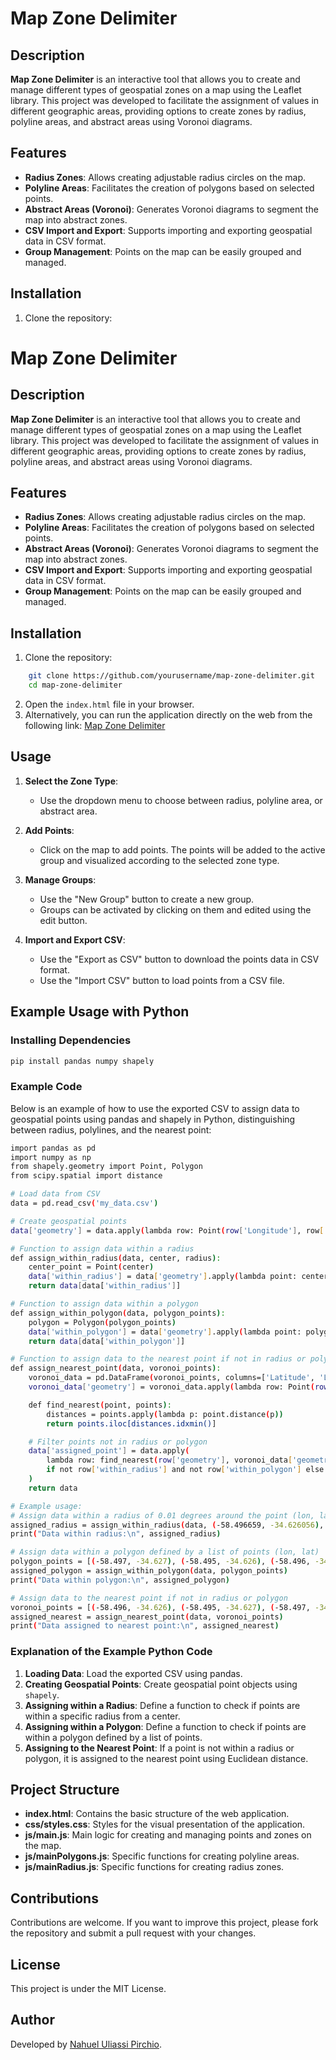 # Map Zone Delimiter

## Description
**Map Zone Delimiter** is an interactive tool that allows you to create and manage different types of geospatial zones on a map using the Leaflet library. This project was developed to facilitate the assignment of values in different geographic areas, providing options to create zones by radius, polyline areas, and abstract areas using Voronoi diagrams.

## Features
- **Radius Zones**: Allows creating adjustable radius circles on the map.
- **Polyline Areas**: Facilitates the creation of polygons based on selected points.
- **Abstract Areas (Voronoi)**: Generates Voronoi diagrams to segment the map into abstract zones.
- **CSV Import and Export**: Supports importing and exporting geospatial data in CSV format.
- **Group Management**: Points on the map can be easily grouped and managed.

## Installation
1. Clone the repository:
# Map Zone Delimiter

## Description
**Map Zone Delimiter** is an interactive tool that allows you to create and manage different types of geospatial zones on a map using the Leaflet library. This project was developed to facilitate the assignment of values in different geographic areas, providing options to create zones by radius, polyline areas, and abstract areas using Voronoi diagrams.

## Features
- **Radius Zones**: Allows creating adjustable radius circles on the map.
- **Polyline Areas**: Facilitates the creation of polygons based on selected points.
- **Abstract Areas (Voronoi)**: Generates Voronoi diagrams to segment the map into abstract zones.
- **CSV Import and Export**: Supports importing and exporting geospatial data in CSV format.
- **Group Management**: Points on the map can be easily grouped and managed.

## Installation
1. Clone the repository:
```bash
	git clone https://github.com/yourusername/map-zone-delimiter.git
	cd map-zone-delimiter
```
2. Open the `index.html` file in your browser.
3. Alternatively, you can run the application directly on the web from the following link: [Map Zone Delimiter](https://nahueluliassipirchio.github.io/map-zone-delimiter/)
## Usage

1. **Select the Zone Type**:
    
    - Use the dropdown menu to choose between radius, polyline area, or abstract area.
2. **Add Points**:
    
    - Click on the map to add points. The points will be added to the active group and visualized according to the selected zone type.
3. **Manage Groups**:
    
    - Use the "New Group" button to create a new group.
    - Groups can be activated by clicking on them and edited using the edit button.
4. **Import and Export CSV**:
    
    - Use the "Export as CSV" button to download the points data in CSV format.
    - Use the "Import CSV" button to load points from a CSV file.

## Example Usage with Python

### Installing Dependencies
```bash
pip install pandas numpy shapely
```
### Example Code

Below is an example of how to use the exported CSV to assign data to geospatial points using pandas and shapely in Python, distinguishing between radius, polylines, and the nearest point:
```bash
import pandas as pd
import numpy as np
from shapely.geometry import Point, Polygon
from scipy.spatial import distance

# Load data from CSV
data = pd.read_csv('my_data.csv')

# Create geospatial points
data['geometry'] = data.apply(lambda row: Point(row['Longitude'], row['Latitude']), axis=1)

# Function to assign data within a radius
def assign_within_radius(data, center, radius):
    center_point = Point(center)
    data['within_radius'] = data['geometry'].apply(lambda point: center_point.distance(point) <= radius)
    return data[data['within_radius']]

# Function to assign data within a polygon
def assign_within_polygon(data, polygon_points):
    polygon = Polygon(polygon_points)
    data['within_polygon'] = data['geometry'].apply(lambda point: polygon.contains(point))
    return data[data['within_polygon']]

# Function to assign data to the nearest point if not in radius or polygon
def assign_nearest_point(data, voronoi_points):
    voronoi_data = pd.DataFrame(voronoi_points, columns=['Latitude', 'Longitude'])
    voronoi_data['geometry'] = voronoi_data.apply(lambda row: Point(row['Longitude'], row['Latitude']), axis=1)

    def find_nearest(point, points):
        distances = points.apply(lambda p: point.distance(p))
        return points.iloc[distances.idxmin()]

    # Filter points not in radius or polygon
    data['assigned_point'] = data.apply(
        lambda row: find_nearest(row['geometry'], voronoi_data['geometry']) 
        if not row['within_radius'] and not row['within_polygon'] else None, axis=1
    )
    return data

# Example usage:
# Assign data within a radius of 0.01 degrees around the point (lon, lat)
assigned_radius = assign_within_radius(data, (-58.496659, -34.626056), 0.01)
print("Data within radius:\n", assigned_radius)

# Assign data within a polygon defined by a list of points (lon, lat)
polygon_points = [(-58.497, -34.627), (-58.495, -34.626), (-58.496, -34.625), (-58.497, -34.626)]
assigned_polygon = assign_within_polygon(data, polygon_points)
print("Data within polygon:\n", assigned_polygon)

# Assign data to the nearest point if not in radius or polygon
voronoi_points = [(-58.496, -34.626), (-58.495, -34.627), (-58.497, -34.625)]
assigned_nearest = assign_nearest_point(data, voronoi_points)
print("Data assigned to nearest point:\n", assigned_nearest)
```

### Explanation of the Example Python Code

1. **Loading Data**: Load the exported CSV using pandas.
2. **Creating Geospatial Points**: Create geospatial point objects using `shapely`.
3. **Assigning within a Radius**: Define a function to check if points are within a specific radius from a center.
4. **Assigning within a Polygon**: Define a function to check if points are within a polygon defined by a list of points.
5. **Assigning to the Nearest Point**: If a point is not within a radius or polygon, it is assigned to the nearest point using Euclidean distance.

## Project Structure

- **index.html**: Contains the basic structure of the web application.
- **css/styles.css**: Styles for the visual presentation of the application.
- **js/main.js**: Main logic for creating and managing points and zones on the map.
- **js/mainPolygons.js**: Specific functions for creating polyline areas.
- **js/mainRadius.js**: Specific functions for creating radius zones.

## Contributions

Contributions are welcome. If you want to improve this project, please fork the repository and submit a pull request with your changes.

## License

This project is under the MIT License.

## Author

Developed by [Nahuel Uliassi Pirchio](https://github.com/NahuelUliassiPirchio).
